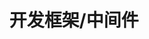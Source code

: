 ---
title: 开发框架/中间件
description: 开发框架和中间件使用笔记和问题记录！
image: /categories/framework/framework.jpg

# Badge style
style:
    background: "#113559"
    color: "#fff"
---